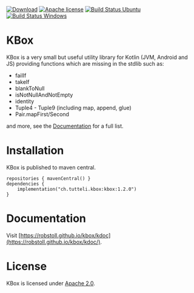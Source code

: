 <!-- for main -->

[![Download](https://img.shields.io/badge/Download-1.2.0-%23007ec6)](https://central.sonatype.com/artifact/ch.tutteli.kbox/kbox/1.2.0)
[![Apache license](https://img.shields.io/badge/license-Apache%202.0-brightgreen.svg)](http://opensource.org/licenses/Apache2.0)
[![Build Status Ubuntu](https://github.com/robstoll/kbox/workflows/Ubuntu/badge.svg?event=push)](https://github.com/robstoll/kbox/actions?query=workflow%3AUbuntu+branch%3Amain)
[![Build Status Windows](https://github.com/robstoll/kbox/workflows/Windows/badge.svg?event=push)](https://github.com/robstoll/kbox/actions?query=workflow%3AWindows+branch%3Amain)


<!-- for a specific release -->
<!--
[![Download](https://img.shields.io/badge/Download-1.2.0-%23007ec6)](https://central.sonatype.com/artifact/ch.tutteli.kbox/kbox/1.2.0)
[![Apache license](https://img.shields.io/badge/license-Apache%202.0-brightgreen.svg)](http://opensource.org/licenses/Apache2.0)
-->

# KBox
KBox is a very small but useful utility library for Kotlin (JVM, Android and JS) providing functions which are missing
in the stdlib such as:
- failIf
- takeIf
- blankToNull
- isNotNullAndNotEmpty
- identity
- Tuple4 - Tuple9 (including map, append, glue)
- Pair.mapFirst/Second

and more, see the [Documentation](https://robstoll.github.io/kbox/kdoc/) for a full list.

# Installation

KBox is published to maven central.

```
repositories { mavenCentral() }
dependencies {
    implementation("ch.tutteli.kbox:kbox:1.2.0")
}
```

# Documentation

Visit [https://robstoll.github.io/kbox/kdoc](https://robstoll.github.io/kbox/kdoc/).


# License
KBox is licensed under [Apache 2.0](http://opensource.org/licenses/Apache2.0).
